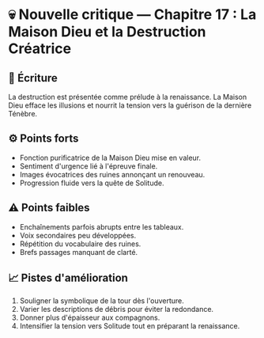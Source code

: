 # 💀 Nouvelle critique — Chapitre 17 : La Maison Dieu et la Destruction Créatrice

## 🧠 Écriture
La destruction est présentée comme prélude à la renaissance. La Maison Dieu efface les illusions et nourrit la tension vers la guérison de la dernière Ténèbre.

## ⚙️ Points forts
- Fonction purificatrice de la Maison Dieu mise en valeur.
- Sentiment d'urgence lié à l'épreuve finale.
- Images évocatrices des ruines annonçant un renouveau.
- Progression fluide vers la quête de Solitude.

## ⚠️ Points faibles
- Enchaînements parfois abrupts entre les tableaux.
- Voix secondaires peu développées.
- Répétition du vocabulaire des ruines.
- Brefs passages manquant de clarté.

## 📈 Pistes d'amélioration
1. Souligner la symbolique de la tour dès l'ouverture.
2. Varier les descriptions de débris pour éviter la redondance.
3. Donner plus d'épaisseur aux compagnons.
4. Intensifier la tension vers Solitude tout en préparant la renaissance.
